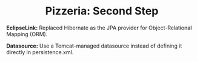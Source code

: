 <h1 align="center" id="title">Pizzeria: Second Step</h1>

<p id="description"><b>EclipseLink:</b> Replaced Hibernate as the JPA provider for Object-Relational Mapping (ORM).</p>
<p id="description"><b>Datasource:</b> Use a Tomcat-managed datasource instead of defining it directly in persistence.xml.</p>
